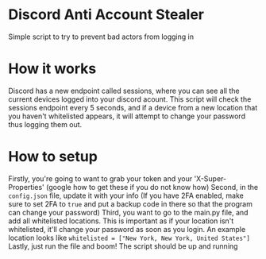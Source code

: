 # Discord Anti Account Stealer
Simple script to try to prevent bad actors from logging in 

# How it works 

Discord has a new endpoint called sessions, where you can see all the current devices logged into your discord acount. This script will check the sessions endpoint every 5 seconds, and if a device from a new location that you haven't whitelisted appears, it will attempt to change your password thus logging them out. 


# How to setup 
Firstly, you're going to want to grab your token and your 'X-Super-Properties' (google how to get these if you do not know how)
Second, in the `config.json` file, update it with your info (If you have 2FA enabled, make sure to set 2FA to `true` and put a backup code in there so that the program can change your password)
Third, you want to go to the main.py file, and add all whitelisted locations. This is important as if your location isn't whitelisted, it'll change your password as soon as you login. An example location looks like `whitelisted = ["New York, New York, United States"]`
Lastly, just run the file and boom! The script should be up and running 



